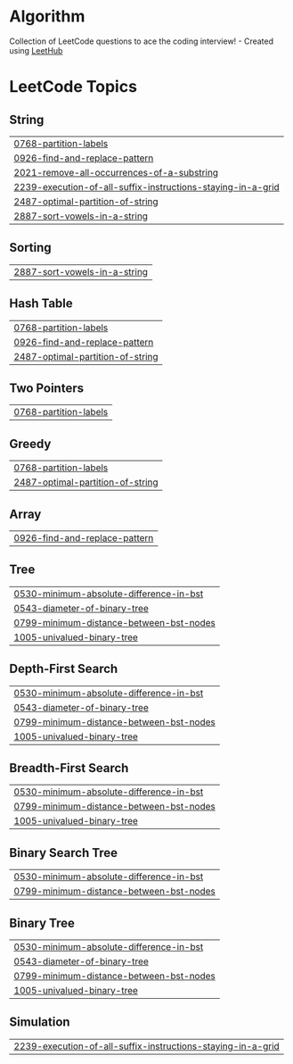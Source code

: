 # Algorithm
Collection of LeetCode questions to ace the coding interview! - Created using [LeetHub](https://github.com/QasimWani/LeetHub)

<!---LeetCode Topics Start-->
# LeetCode Topics
## String
|  |
| ------- |
| [0768-partition-labels](https://github.com/betterplaywon/Algorithm/tree/master/0768-partition-labels) |
| [0926-find-and-replace-pattern](https://github.com/betterplaywon/Algorithm/tree/master/0926-find-and-replace-pattern) |
| [2021-remove-all-occurrences-of-a-substring](https://github.com/betterplaywon/Algorithm/tree/master/2021-remove-all-occurrences-of-a-substring) |
| [2239-execution-of-all-suffix-instructions-staying-in-a-grid](https://github.com/betterplaywon/Algorithm/tree/master/2239-execution-of-all-suffix-instructions-staying-in-a-grid) |
| [2487-optimal-partition-of-string](https://github.com/betterplaywon/Algorithm/tree/master/2487-optimal-partition-of-string) |
| [2887-sort-vowels-in-a-string](https://github.com/betterplaywon/Algorithm/tree/master/2887-sort-vowels-in-a-string) |
## Sorting
|  |
| ------- |
| [2887-sort-vowels-in-a-string](https://github.com/betterplaywon/Algorithm/tree/master/2887-sort-vowels-in-a-string) |
## Hash Table
|  |
| ------- |
| [0768-partition-labels](https://github.com/betterplaywon/Algorithm/tree/master/0768-partition-labels) |
| [0926-find-and-replace-pattern](https://github.com/betterplaywon/Algorithm/tree/master/0926-find-and-replace-pattern) |
| [2487-optimal-partition-of-string](https://github.com/betterplaywon/Algorithm/tree/master/2487-optimal-partition-of-string) |
## Two Pointers
|  |
| ------- |
| [0768-partition-labels](https://github.com/betterplaywon/Algorithm/tree/master/0768-partition-labels) |
## Greedy
|  |
| ------- |
| [0768-partition-labels](https://github.com/betterplaywon/Algorithm/tree/master/0768-partition-labels) |
| [2487-optimal-partition-of-string](https://github.com/betterplaywon/Algorithm/tree/master/2487-optimal-partition-of-string) |
## Array
|  |
| ------- |
| [0926-find-and-replace-pattern](https://github.com/betterplaywon/Algorithm/tree/master/0926-find-and-replace-pattern) |
## Tree
|  |
| ------- |
| [0530-minimum-absolute-difference-in-bst](https://github.com/betterplaywon/Algorithm/tree/master/0530-minimum-absolute-difference-in-bst) |
| [0543-diameter-of-binary-tree](https://github.com/betterplaywon/Algorithm/tree/master/0543-diameter-of-binary-tree) |
| [0799-minimum-distance-between-bst-nodes](https://github.com/betterplaywon/Algorithm/tree/master/0799-minimum-distance-between-bst-nodes) |
| [1005-univalued-binary-tree](https://github.com/betterplaywon/Algorithm/tree/master/1005-univalued-binary-tree) |
## Depth-First Search
|  |
| ------- |
| [0530-minimum-absolute-difference-in-bst](https://github.com/betterplaywon/Algorithm/tree/master/0530-minimum-absolute-difference-in-bst) |
| [0543-diameter-of-binary-tree](https://github.com/betterplaywon/Algorithm/tree/master/0543-diameter-of-binary-tree) |
| [0799-minimum-distance-between-bst-nodes](https://github.com/betterplaywon/Algorithm/tree/master/0799-minimum-distance-between-bst-nodes) |
| [1005-univalued-binary-tree](https://github.com/betterplaywon/Algorithm/tree/master/1005-univalued-binary-tree) |
## Breadth-First Search
|  |
| ------- |
| [0530-minimum-absolute-difference-in-bst](https://github.com/betterplaywon/Algorithm/tree/master/0530-minimum-absolute-difference-in-bst) |
| [0799-minimum-distance-between-bst-nodes](https://github.com/betterplaywon/Algorithm/tree/master/0799-minimum-distance-between-bst-nodes) |
| [1005-univalued-binary-tree](https://github.com/betterplaywon/Algorithm/tree/master/1005-univalued-binary-tree) |
## Binary Search Tree
|  |
| ------- |
| [0530-minimum-absolute-difference-in-bst](https://github.com/betterplaywon/Algorithm/tree/master/0530-minimum-absolute-difference-in-bst) |
| [0799-minimum-distance-between-bst-nodes](https://github.com/betterplaywon/Algorithm/tree/master/0799-minimum-distance-between-bst-nodes) |
## Binary Tree
|  |
| ------- |
| [0530-minimum-absolute-difference-in-bst](https://github.com/betterplaywon/Algorithm/tree/master/0530-minimum-absolute-difference-in-bst) |
| [0543-diameter-of-binary-tree](https://github.com/betterplaywon/Algorithm/tree/master/0543-diameter-of-binary-tree) |
| [0799-minimum-distance-between-bst-nodes](https://github.com/betterplaywon/Algorithm/tree/master/0799-minimum-distance-between-bst-nodes) |
| [1005-univalued-binary-tree](https://github.com/betterplaywon/Algorithm/tree/master/1005-univalued-binary-tree) |
## Simulation
|  |
| ------- |
| [2239-execution-of-all-suffix-instructions-staying-in-a-grid](https://github.com/betterplaywon/Algorithm/tree/master/2239-execution-of-all-suffix-instructions-staying-in-a-grid) |
<!---LeetCode Topics End-->